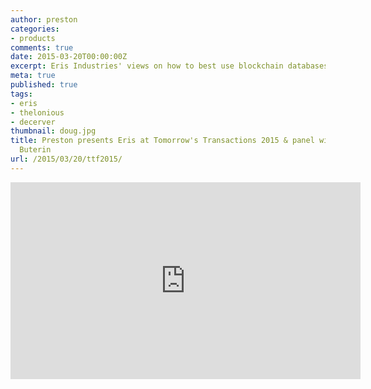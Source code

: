```yaml
---
author: preston
categories:
- products
comments: true
date: 2015-03-20T00:00:00Z
excerpt: Eris Industries' views on how to best use blockchain databases.
meta: true
published: true
tags:
- eris
- thelonious
- decerver
thumbnail: doug.jpg
title: Preston presents Eris at Tomorrow's Transactions 2015 & panel with Vitalik
  Buterin
url: /2015/03/20/ttf2015/
---
```


<iframe width="560" height="315" src="https://www.youtube.com/embed/zgkmQ-jQJHk" frameborder="0" allowfullscreen></iframe>
